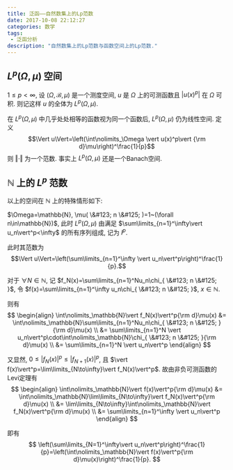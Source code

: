 ```yaml
---
title: 泛函——自然数集上的Lp范数
date: 2017-10-08 22:12:27
categories: 数学
tags:
 - 泛函分析
description: "自然数集上的Lp范数与函数空间上的Lp范数."
---
```


## $L^p(\Omega,\mu)$ 空间

$1\leqslant p<\infty$, 设 $(\Omega,\mathscr{B},\mu)$ 是一个测度空间, $u$ 是 $\Omega$ 上的可测函数且 $|u(x)^p|$ 在 $\Omega$ 可积. 则记这样 $u$ 的全体为 $L^p(\Omega,\mu)$.

在 $L^p(\Omega,\mu)$ 中几乎处处相等的函数视为同一个函数后, $L^p(\Omega,\mu)$ 仍为线性空间. 定义
$$\Vert u\Vert=\left(\int\nolimits_\Omega \vert u(x)^p\vert {\rm d}\mu\right)^\frac{1}{p}$$
则 $\Vert\cdot\Vert$ 为一个范数. 事实上 $L^p(\Omega,\mu)$ 还是一个Banach空间.

## $\mathbb{N}$ 上的 $L^p$ 范数

以上的空间在 $\mathbb{N}$ 上的特殊情形如下:

$\Omega=\mathbb{N}, \mu( \&#123; n \&#125; )=1~(\forall n\in\mathbb{N})$, 此时 $L^p(\Omega,\mu)$ 由满足 $\sum\limits_{n=1}^\infty\vert u_n\vert^p<\infty$ 的所有序列组成, 记为 $l^p$.

此时其范数为 $$\Vert u\Vert=\left(\sum\limits_{n=1}^\infty \vert u_n\vert^p\right)^\frac{1}{p}.$$

对于 $\forall N\in\mathbb{N}$, 记 $f_N(x)=\sum\limits_{n=1}^Nu_n\chi_{ \&#123; n \&#125; }$, 令 $f(x)=\sum\limits_{n=1}^\infty u_n\chi_{ \&#123; n \&#125; }$, $x\in\mathbb{N}$.

则有
$$
\begin{align}
\int\nolimits_\mathbb{N}\vert f_N(x)\vert^p{\rm d}\mu(x) &= \int\nolimits_\mathbb{N}\sum\limits_{n=1}^Nu_n\chi_{ \&#123; n \&#125; }{\rm d}\mu(x) \\
&= \sum\limits_{n=1}^N \vert u_n\vert^p\cdot\int\nolimits_\mathbb{N}\chi_{ \&#123; n \&#125; }{\rm d}\mu(x) \\
&= \sum\limits_{n=1}^N \vert u_n\vert^p
\end{align}
$$

又显然, $0\leqslant\vert f_N(x)\vert^p\leqslant \vert f_{N+1}(x)\vert^p$, 且 $\vert f(x)\vert^p=\lim\limits_{N\to\infty}\vert f_N(x)\vert^p$.
故由非负可测函数的Levi定理有
$$
\begin{align}
\int\nolimits_\mathbb{N}\vert f(x)\vert^p{\rm d}\mu(x) &= \int\nolimits_\mathbb{N}\lim\limits_{N\to\infty}\vert f_N(x)\vert^p{\rm d}\mu(x) \\
&= \lim\limits_{N\to\infty}\int\nolimits_\mathbb{N}\vert f_N(x)\vert^p{\rm d}\mu(x) \\
&= \sum\limits_{n=1}^\infty \vert u_n\vert^p
\end{align}
$$

即有
$$ \left(\sum\limits_{N=1}^\infty\vert u_n\vert^p\right)^\frac{1}{p}=\left(\int\nolimits_\mathbb{N}\vert f(x)\vert^p{\rm d}\mu(x)\right)^\frac{1}{p}. $$